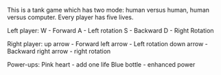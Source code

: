 This is a tank game which has two mode: human versus human, human versus computer. 
Every player has five lives.

Left player: 
W - Forward
A - Left rotation
S - Backward
D - Right Rotation

Right player:
up arrow - Forward
left arrow - Left rotation
down arrow - Backward
right arrow - right rotation

Power-ups:
Pink heart - add one life
Blue bottle - enhanced power


